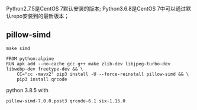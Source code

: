 
Python2.7.5是CentOS 7默认安装的版本;
Python3.6.8是CentOS 7中可以通过默认repo安装到的最新版本；


## pillow-simd

`make simd`


```
FROM python:alpine
RUN apk add --no-cache gcc g++ make zlib-dev libjpeg-turbo-dev libwebp-dev freetype-dev && \
    CC="cc -mavx2" pip3 install -U --force-reinstall pillow-simd && \
    pip3 install qrcode
```

python 3.8.5 with 

`pillow-simd-7.0.0.post3 qrcode-6.1 six-1.15.0`